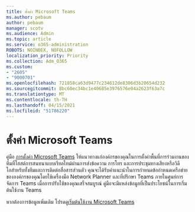 ```yaml
---
title: ตั้งค่า Microsoft Teams
ms.author: pebaum
author: pebaum
manager: scotv
ms.audience: Admin
ms.topic: article
ms.service: o365-administration
ROBOTS: NOINDEX, NOFOLLOW
localization_priority: Priority
ms.collection: Adm_O365
ms.custom:
- "2605"
- "9000701"
ms.openlocfilehash: 721858ca63d9477c234612de8306d3b20654d232
ms.sourcegitcommit: 8bc60ec34bc1e40685e3976576e04a2623f63a7c
ms.translationtype: MT
ms.contentlocale: th-TH
ms.lasthandoff: 04/15/2021
ms.locfileid: "51786220"
---
```

# <a name="set-up-microsoft-teams"></a>ตั้งค่า Microsoft Teams

คู่มือ  [การตั้งค่า Microsoft Teams](https://aka.ms/teamsguidance)  ให้แนวทางแก่องค์กรของคุณในการตั้งค่าพื้นที่การร่วมงานของทีมที่โฮสต์การสนทนาแบบเรียลไทม์ผ่านการส่งข้อความ การโทร และการประชุมทางเสียงหรือวิดีโอสําหรับทั้งทีมและการติดต่อสื่อสารส่วนตัว คุณจะได้รับคําแนะนําในการกําหนดข้อกําหนดเครือข่ายขององค์กรของคุณโดยใช้เครื่องมือ Network Planner และที่ปรึกษา Teams ภายในศูนย์การจัดการ Teams เมื่อการปรับใช้ของคุณเสร็จสมบูรณ์ คู่มือจะมีแหล่งข้อมูลที่เป็นประโยชน์ในการเริ่มต้นใช้งาน Teams

หากต้องการข้อมูลเพิ่มเติม โปรดดู[เริ่มต้นใช้งาน Microsoft Teams](https://docs.microsoft.com/microsoftteams/get-started-with-teams-quick-start)
